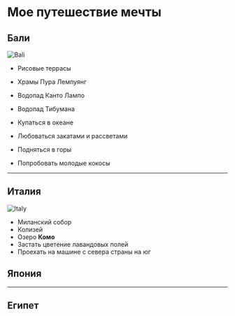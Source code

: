# Мое путешествие мечты

## Бали
![Bali](bali.jpg)
* Рисовые террасы
* Храмы Пура Лемпуянг
* Водопад Канто Лампо
* Водопад Тибумана
* Купаться в океане
* Любоваться закатами и рассветами
* Подняться в горы 

* Попробовать молодые кокосы
---
## Италия
![Italy](italy.jpeg)
* Миланский собор
* Колизей
* Озеро **Комо**
* Застать цветение лавандовых полей
* Проехать на машине с севера страны на юг 

## Япония

---
## Египет
